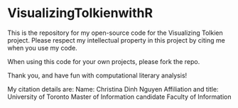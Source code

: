 # VisualizingTolkienwithR
This is the repository for my open-source code for the Visualizing Tolkien project. Please respect my intellectual property in this project by citing me when you use my code. 

When using this code for your own projects, please fork the repo.

Thank you, and have fun with computational literary analysis!



My citation details are:
Name:                   Christina Dinh Nguyen
Affiliation and title:  University of Toronto
                        Master of Information candidate
                        Faculty of Information
